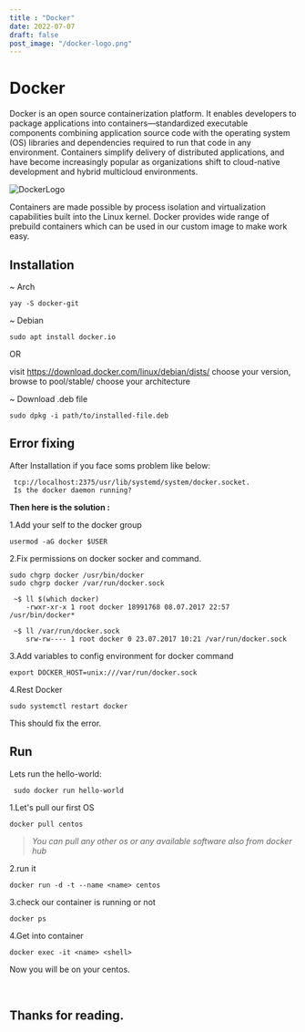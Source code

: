 ```yaml
---
title : "Docker"
date: 2022-07-07
draft: false
post_image: "/docker-logo.png"
---
```



# Docker 


Docker is an open source containerization platform. It
enables developers to package applications into containers—standardized
executable components combining application source code with the
operating system (OS) libraries and dependencies required to run 
that code in any environment. Containers simplify delivery of
distributed applications, and have become increasingly popular 
as organizations shift to cloud-native development and hybrid 
multicloud environments.


![DockerLogo](/docker-logo.png)


Containers are made possible by process isolation and virtualization 
capabilities built into the Linux kernel. Docker provides wide range of 
prebuild containers which can be used in our custom image to make work easy.

## Installation 

~ Arch

	yay -S docker-git

~ Debian

	sudo apt install docker.io

OR

visit 
	https://download.docker.com/linux/debian/dists/
choose your version, browse to pool/stable/ choose your architecture

~ Download .deb file

	sudo dpkg -i path/to/installed-file.deb



## Error fixing

After Installation if you face soms problem like below: 

     tcp://localhost:2375/usr/lib/systemd/system/docker.socket.
     Is the docker daemon running?

**Then here is the solution :**

 1.Add your self to the docker group

    usermod -aG docker $USER

 2.Fix permissions on docker socker and command.

    sudo chgrp docker /usr/bin/docker
    sudo chgrp docker /var/run/docker.sock

     ~$ ll $(which docker)
        -rwxr-xr-x 1 root docker 18991768 08.07.2017 22:57 /usr/bin/docker*

     ~$ ll /var/run/docker.sock
        srw-rw---- 1 root docker 0 23.07.2017 10:21 /var/run/docker.sock

 3.Add variables to config environment for docker command

    export DOCKER_HOST=unix:///var/run/docker.sock

 4.Rest Docker

    sudo systemctl restart docker


This should fix the error.



## Run



Lets run the hello-world:
  
	 sudo docker run hello-world


1.Let's pull our first OS

	docker pull centos

  >*You can pull any other os or any available software also from docker hub*



2.run it 

	docker run -d -t --name <name> centos

3.check our container is running or not

	docker ps

4.Get into container

	docker exec -it <name> <shell>

Now you will be on your centos.

<br>

## **Thanks for reading.**
